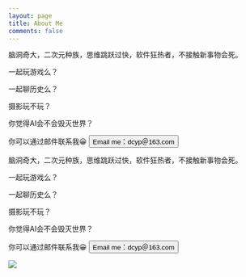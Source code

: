 ```yaml
---
layout: page
title: About Me
comments: false
---
```


脑洞奇大，二次元种族，思维跳跃过快，软件狂热者，不接触新事物会死。

一起玩游戏么？

一起聊历史么？

摄影玩不玩？

你觉得AI会不会毁灭世界？


<form action="mailto:dcyp@163.com" method="GET">
    你可以通过邮件联系我😀 
    <input class="btn btn-success" type="submit" value="Email me：dcyp＠163.com">
</form>

<div class="container">
            <div class="row justify-content-center">
                <div class="col-md-8">
                    <p>脑洞奇大，二次元种族，思维跳跃过快，软件狂热者，不接触新事物会死。</p>
                    <p>一起玩游戏么？</p>
                    <p>一起聊历史么？</p>
                    <p>摄影玩不玩？</p>
                    <p>你觉得AI会不会毁灭世界？</p>
                    <form action="mailto:dcyp@163.com" method="GET">
                        你可以通过邮件联系我😀 
                        <input class="btn btn-success" type="submit" value="Email me：dcyp＠163.com">
                    </form>
                </div>
                <div class="col-md-4 text-right footersocial">
                    <img src="{{ site.baseurl }}/assets/images/logo-footer.svg">
                </div>
            </div>
        </div>


